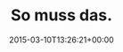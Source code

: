 ---
retweeted: false
source: <a href="http://mvilla.it/fenix" rel="nofollow">Fenix for Android</a>
entities:
  user_mentions: []
  urls: []
  symbols: []
  media:
  - expanded_url: https://twitter.com/bascht/status/575286569797558272/photo/1
    indices:
    - '13'
    - '35'
    url: http://t.co/DB6ix3yNsm
    media_url: http://pbs.twimg.com/media/B_vUFg0XAAARUH8.jpg
    id_str: '575286568593850368'
    id: '575286568593850368'
    media_url_https: https://pbs.twimg.com/media/B_vUFg0XAAARUH8.jpg
    sizes:
      medium:
        w: '679'
        h: '1200'
        resize: fit
      small:
        w: '385'
        h: '680'
        resize: fit
      thumb:
        w: '150'
        h: '150'
        resize: crop
      large:
        w: '760'
        h: '1344'
        resize: fit
    type: photo
    display_url: pic.twitter.com/DB6ix3yNsm
  hashtags: []
display_text_range:
- '0'
- '35'
favorite_count: '1'
id_str: '575286569797558272'
truncated: false
retweet_count: '1'
id: '575286569797558272'
possibly_sensitive: false
created_at: Tue Mar 10 13:26:21 +0000 2015
favorited: false
full_text: So muss das.
lang: de
extended_entities:
  media:
  - expanded_url: https://twitter.com/bascht/status/575286569797558272/photo/1
    indices:
    - '13'
    - '35'
    url: http://t.co/DB6ix3yNsm
    media_url: http://pbs.twimg.com/media/B_vUFg0XAAARUH8.jpg
    id_str: '575286568593850368'
    id: '575286568593850368'
    media_url_https: https://pbs.twimg.com/media/B_vUFg0XAAARUH8.jpg
    sizes:
      medium:
        w: '679'
        h: '1200'
        resize: fit
      small:
        w: '385'
        h: '680'
        resize: fit
      thumb:
        w: '150'
        h: '150'
        resize: crop
      large:
        w: '760'
        h: '1344'
        resize: fit
    type: photo
    display_url: pic.twitter.com/DB6ix3yNsm
tags:
- pesos:twitter
date: '2015-03-10T13:26:21+00:00'
src: https://twitter.com/bascht/status/575286569797558272
original_url: https://twitter.com/bascht/status/575286569797558272
type: twitter_tweet
media_url: https://img.bascht.com/twitter/pbs.twimg.com/media/B_vUFg0XAAARUH8.jpg
text: So muss das.
title: So muss das.

---